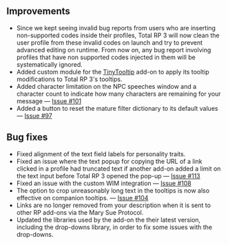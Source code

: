 ## Improvements

- Since we kept seeing invalid bug reports from users who are inserting non-supported codes inside their profiles, Total RP 3 will now clean the user profile from these invalid codes on launch and try to prevent advanced editing on runtime. From now on, any bug report involving profiles that have non supported codes injected in them will be systematically ignored.
- Added custom module for the [TinyTooltip](https://mods.curse.com/addons/wow/268266-tinytooltip) add-on to apply its tooltip modifications to Total RP 3's tooltips.
- Added character limitation on the NPC speeches window and a character count to indicate how many characters are remaining for your message — [Issue #101](https://wow.curseforge.com/projects/total-rp-3/issues/101)
- Added a button to reset the mature filter dictionary to its default values — [Issue #97](https://wow.curseforge.com/projects/total-rp-3/issues/97)

## Bug fixes

- Fixed alignment of the text field labels for personality traits.
- Fixed an issue where the text popup for copying the URL of a link clicked in a profile had truncated text if another add-on added a limit on the text input before Total RP 3 opened the pop-up — [Issue #113](https://wow.curseforge.com/projects/total-rp-3/issues/113)
- Fixed an issue with the custom WIM integration — [Issue #108](https://wow.curseforge.com/projects/total-rp-3/issues/108)
- The option to crop unreasonably long text in the tooltips is now also effective on companion tooltips. — [Issue #104](https://wow.curseforge.com/projects/total-rp-3/issues/104)
- Links are no longer removed from your description when it is sent to other RP add-ons via the Mary Sue Protocol.
- Updated the libraries used by the add-on the their latest version, including the drop-downs library, in order to fix some issues with the drop-downs.

